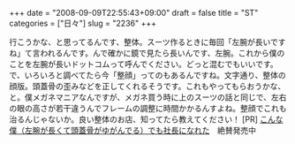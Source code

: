 +++
date = "2008-09-09T22:55:43+09:00"
draft = false
title = "ST"
categories = ["日々"]
slug = "2236"
+++

行こうかな、と思ってるんです、整体。スーツ作るときに毎回「左腕が長いですね」て言われるんです。んで確かに鏡で見たら長いんです、左腕。これから僕のことを左腕が長いドットコムって呼んでください。どっと混むでもいいです。で、いろいろと調べてたら今「整顔」ってのもあるんですね。文字通り、整体の顔版。頭蓋骨の歪みなどを正してくれるそうです。これもやってもらおうかな、と。僕メガネマニアなんですが、メガネ買う時に上のスーツの話と同じで、左右の眼の高さが若干違うんでフレームの調整に時間かかるんすよね。整顔でこれも治るんじゃないか。良い整体のお店、知ってたら教えてください！
[PR]
<a href="http://www.amazon.co.jp/%E3%81%93%E3%82%93%E3%81%AA%E5%83%95%E3%81%A7%E3%82%82%E7%A4%BE%E9%95%B7%E3%81%AB%E3%81%AA%E3%82%8C%E3%81%9F-%E5%AE%B6%E5%85%A5-%E4%B8%80%E7%9C%9F/dp/4847017099/ref=sr_1_1?ie=UTF8&s=books&qid=1220968384&sr=8-1" target="_blank">こんな僕（左腕が長くて頭蓋骨がゆがんでる）でも社長になれた</a>　絶賛発売中

